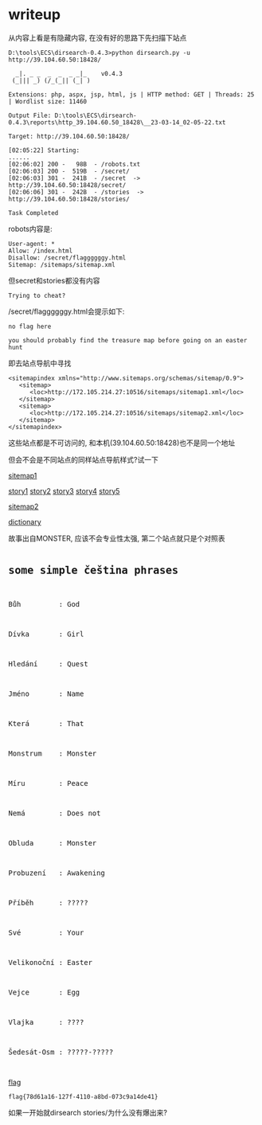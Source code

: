 
# writeup

从内容上看是有隐藏内容, 在没有好的思路下先扫描下站点

```
D:\tools\ECS\dirsearch-0.4.3>python dirsearch.py -u http://39.104.60.50:18428/

  _|. _ _  _  _  _ _|_    v0.4.3
 (_||| _) (/_(_|| (_| )

Extensions: php, aspx, jsp, html, js | HTTP method: GET | Threads: 25 | Wordlist size: 11460

Output File: D:\tools\ECS\dirsearch-0.4.3\reports\http_39.104.60.50_18428\__23-03-14_02-05-22.txt

Target: http://39.104.60.50:18428/

[02:05:22] Starting:
......
[02:06:02] 200 -   98B  - /robots.txt
[02:06:03] 200 -  519B  - /secret/
[02:06:03] 301 -  241B  - /secret  ->  http://39.104.60.50:18428/secret/
[02:06:06] 301 -  242B  - /stories  ->  http://39.104.60.50:18428/stories/

Task Completed
```

robots内容是:

```
User-agent: *
Allow: /index.html
Disallow: /secret/flaggggggy.html
Sitemap: /sitemaps/sitemap.xml
```

但secret和stories都没有内容

```
Trying to cheat?
```

/secret/flaggggggy.html会提示如下:

```
no flag here

you should probably find the treasure map before going on an easter hunt
```

即去站点导航中寻找

```
<sitemapindex xmlns="http://www.sitemaps.org/schemas/sitemap/0.9">
   <sitemap>
      <loc>http://172.105.214.27:10516/sitemaps/sitemap1.xml</loc>
   </sitemap>
   <sitemap>
      <loc>http://172.105.214.27:10516/sitemaps/sitemap2.xml</loc>
   </sitemap>
</sitemapindex>
```

这些站点都是不可访问的, 和本机(39.104.60.50:18428)也不是同一个地址

但会不会是不同站点的同样站点导航样式?试一下

[sitemap1](http://39.104.60.50:18428/sitemaps/sitemap1.xml)

[story1](http://39.104.60.50:18428/stories/story1.html)
[story2](http://39.104.60.50:18428/stories/story2.html)
[story3](http://39.104.60.50:18428/stories/story3.html)
[story4](http://39.104.60.50:18428/stories/story4.html)
[story5](http://39.104.60.50:18428/stories/story5.html)

[sitemap2](http://39.104.60.50:18428/sitemaps/sitemap2.xml)

[dictionary](http://39.104.60.50:18428/dictionary/dictionary.html)

故事出自MONSTER, 应该不会专业性太强, 第二个站点就只是个对照表

<pre>
<h2>some simple čeština phrases</h2>
<p>Bůh         : God</p>
<p>Dívka       : Girl</p>
<p>Hledání     : Quest</p>
<p>Jméno       : Name</p>
<p>Která       : That</p>
<p>Monstrum    : Monster</p>
<p>Míru        : Peace</p>
<p>Nemá        : Does not</p>
<p>Obluda      : Monster</p>
<p>Probuzení   : Awakening</p>
<p>Příběh      : ?????</p> <!-- story -->
<p>Své         : Your</p>
<p>Velikonoční : Easter</p>
<p>Vejce       : Egg</p>
<p>Vlajka      : ????</p> <!-- flag -->
<p>Šedesát-Osm : ?????-?????</p> <!-- 68 -->
</pre>

[flag](http://39.104.60.50:18428/stories/story68.html)

`flag{78d61a16-127f-4110-a8bd-073c9a14de41}`

如果一开始就dirsearch stories/为什么没有爆出来?
